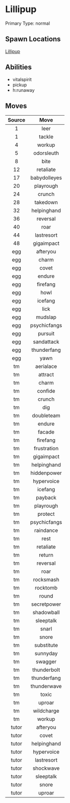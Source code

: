 # Lillipup  
Primary Type: normal  
  
## Spawn Locations  
[Lillipup](/data/spawn_presets/lillipup.md)  
  
## Abilities  
  * vitalspirit
  * pickup
  * h:runaway
  
  
## Moves  
  
| Source | Move |  
|:---:|:---:|  
| 1 | leer |  
| 1 | tackle |  
| 4 | workup |  
| 5 | odorsleuth |  
| 8 | bite |  
| 12 | retaliate |  
| 17 | babydolleyes |  
| 20 | playrough |  
| 24 | crunch |  
| 28 | takedown |  
| 32 | helpinghand |  
| 36 | reversal |  
| 40 | roar |  
| 44 | lastresort |  
| 48 | gigaimpact |  
| egg | afteryou |  
| egg | charm |  
| egg | covet |  
| egg | endure |  
| egg | firefang |  
| egg | howl |  
| egg | icefang |  
| egg | lick |  
| egg | mudslap |  
| egg | psychicfangs |  
| egg | pursuit |  
| egg | sandattack |  
| egg | thunderfang |  
| egg | yawn |  
| tm | aerialace |  
| tm | attract |  
| tm | charm |  
| tm | confide |  
| tm | crunch |  
| tm | dig |  
| tm | doubleteam |  
| tm | endure |  
| tm | facade |  
| tm | firefang |  
| tm | frustration |  
| tm | gigaimpact |  
| tm | helpinghand |  
| tm | hiddenpower |  
| tm | hypervoice |  
| tm | icefang |  
| tm | payback |  
| tm | playrough |  
| tm | protect |  
| tm | psychicfangs |  
| tm | raindance |  
| tm | rest |  
| tm | retaliate |  
| tm | return |  
| tm | reversal |  
| tm | roar |  
| tm | rocksmash |  
| tm | rocktomb |  
| tm | round |  
| tm | secretpower |  
| tm | shadowball |  
| tm | sleeptalk |  
| tm | snarl |  
| tm | snore |  
| tm | substitute |  
| tm | sunnyday |  
| tm | swagger |  
| tm | thunderbolt |  
| tm | thunderfang |  
| tm | thunderwave |  
| tm | toxic |  
| tm | uproar |  
| tm | wildcharge |  
| tm | workup |  
| tutor | afteryou |  
| tutor | covet |  
| tutor | helpinghand |  
| tutor | hypervoice |  
| tutor | lastresort |  
| tutor | shockwave |  
| tutor | sleeptalk |  
| tutor | snore |  
| tutor | uproar |  
  
